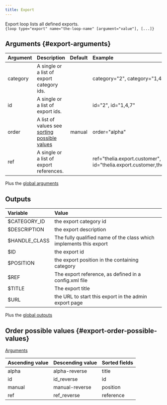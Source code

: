 ```yaml
---
title: Export
---
```


Export loop lists all defined exports.  
`{loop type="export" name="the-loop-name" [argument="value"], [...]}`

## Arguments {#export-arguments}

| Argument | Description                                                                   | Default | Example                                                                        |
|----------|:------------------------------------------------------------------------------|:-------:|:-------------------------------------------------------------------------------|
| category | A single or a list of export category ids.                                    |         | category="2", category="1,4"                                                   |
| id       | A single or a list of export ids.                                             |         | id="2", id="1,4,7"                                                             |
| order    | A list of values see [sorting possible values](#export-order-possible-values) | manual  | order="alpha"                                                                  |
| ref      | A single or a list of export references.                                      |         | ref="thelia.export.customer", id="thelia.export.customer,thelia.export.orders" |

Plus the [global arguments](./global_arguments)

## Outputs

| Variable      | Value                                                              |
|:--------------|:-------------------------------------------------------------------|
| $CATEGORY_ID  | the export category id                                             |
| $DESCRIPTION  | the export description                                             |
| $HANDLE_CLASS | The fully qualified name of the class which implements this export |
| $ID           | the export id                                                      |
| $POSITION     | the export position in the containing category                     |
| $REF          | The export reference, as defined in a config.xml file              |
| $TITLE        | The export title                                                   |
| $URL          | the URL to start this export in the admin export page              |

Plus the [global outputs](./global_outputs)

## Order possible values {#export-order-possible-values}

[Arguments](#export-arguments)

| Ascending value | Descending value | Sorted fields |
|-----------------|------------------|:--------------|
| alpha           | alpha-reverse    | title         |
| id              | id_reverse       | id            |
| manual          | manual-reverse   | position      |
| ref             | ref_reverse      | reference     |
